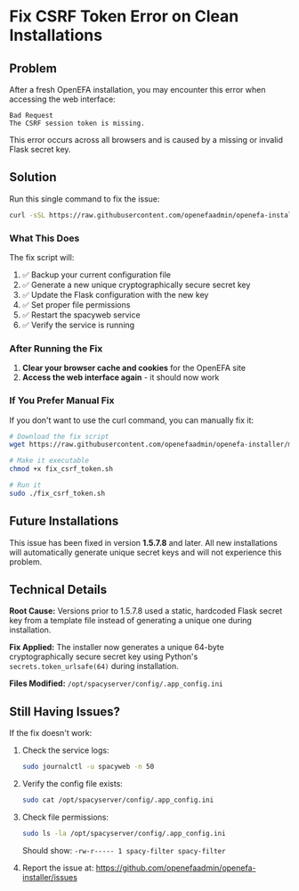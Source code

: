 # Fix CSRF Token Error on Clean Installations

## Problem
After a fresh OpenEFA installation, you may encounter this error when accessing the web interface:

```
Bad Request
The CSRF session token is missing.
```

This error occurs across all browsers and is caused by a missing or invalid Flask secret key.

## Solution

Run this single command to fix the issue:

```bash
curl -sSL https://raw.githubusercontent.com/openefaadmin/openefa-installer/main/fix_csrf_token.sh | sudo bash
```

### What This Does

The fix script will:
1. ✅ Backup your current configuration file
2. ✅ Generate a new unique cryptographically secure secret key
3. ✅ Update the Flask configuration with the new key
4. ✅ Set proper file permissions
5. ✅ Restart the spacyweb service
6. ✅ Verify the service is running

### After Running the Fix

1. **Clear your browser cache and cookies** for the OpenEFA site
2. **Access the web interface again** - it should now work

### If You Prefer Manual Fix

If you don't want to use the curl command, you can manually fix it:

```bash
# Download the fix script
wget https://raw.githubusercontent.com/openefaadmin/openefa-installer/main/fix_csrf_token.sh

# Make it executable
chmod +x fix_csrf_token.sh

# Run it
sudo ./fix_csrf_token.sh
```

## Future Installations

This issue has been fixed in version **1.5.7.8** and later. All new installations will automatically generate unique secret keys and will not experience this problem.

## Technical Details

**Root Cause:** Versions prior to 1.5.7.8 used a static, hardcoded Flask secret key from a template file instead of generating a unique one during installation.

**Fix Applied:** The installer now generates a unique 64-byte cryptographically secure secret key using Python's `secrets.token_urlsafe(64)` during installation.

**Files Modified:** `/opt/spacyserver/config/.app_config.ini`

## Still Having Issues?

If the fix doesn't work:

1. Check the service logs:
   ```bash
   sudo journalctl -u spacyweb -n 50
   ```

2. Verify the config file exists:
   ```bash
   sudo cat /opt/spacyserver/config/.app_config.ini
   ```

3. Check file permissions:
   ```bash
   sudo ls -la /opt/spacyserver/config/.app_config.ini
   ```
   Should show: `-rw-r----- 1 spacy-filter spacy-filter`

4. Report the issue at: https://github.com/openefaadmin/openefa-installer/issues
